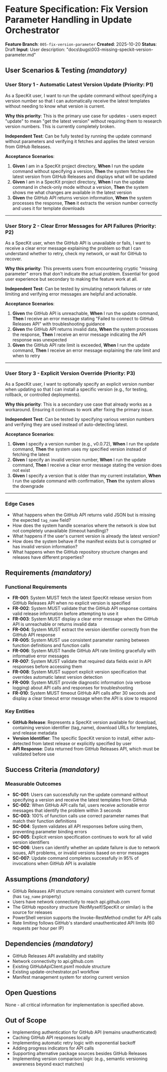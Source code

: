 # Feature Specification: Fix Version Parameter Handling in Update Orchestrator

**Feature Branch**: `005-fix-version-parameter`
**Created**: 2025-10-20
**Status**: Draft
**Input**: User description: "docs\bugs\003-missing-speckit-version-parameter.md"

## User Scenarios & Testing *(mandatory)*

### User Story 1 - Automatic Latest Version Update (Priority: P1)

As a SpecKit user, I want to run the update command without specifying a version number so that I can automatically receive the latest templates without needing to know what version is current.

**Why this priority**: This is the primary use case for updates - users expect "update" to mean "get the latest version" without requiring them to research version numbers. This is currently completely broken.

**Independent Test**: Can be fully tested by running the update command without parameters and verifying it fetches and applies the latest version from GitHub Releases.

**Acceptance Scenarios**:

1. **Given** I am in a SpecKit project directory, **When** I run the update command without specifying a version, **Then** the system fetches the latest version from GitHub Releases and displays what will be updated
2. **Given** I am in a SpecKit project directory, **When** I run the update command in check-only mode without a version, **Then** the system shows me what changes are available in the latest version
3. **Given** the GitHub API returns version information, **When** the system processes the response, **Then** it extracts the version number correctly and uses it for template downloads

---

### User Story 2 - Clear Error Messages for API Failures (Priority: P2)

As a SpecKit user, when the GitHub API is unavailable or fails, I want to receive a clear error message explaining the problem so that I can understand whether to retry, check my network, or wait for GitHub to recover.

**Why this priority**: This prevents users from encountering cryptic "missing parameter" errors that don't indicate the actual problem. Essential for good user experience but secondary to making the feature work at all.

**Independent Test**: Can be tested by simulating network failures or rate limiting and verifying error messages are helpful and actionable.

**Acceptance Scenarios**:

1. **Given** the GitHub API is unreachable, **When** I run the update command, **Then** I receive an error message stating "Failed to connect to GitHub Releases API" with troubleshooting guidance
2. **Given** the GitHub API returns invalid data, **When** the system processes the response, **Then** I receive an error message indicating the API response was unexpected
3. **Given** the GitHub API rate limit is exceeded, **When** I run the update command, **Then** I receive an error message explaining the rate limit and when to retry

---

### User Story 3 - Explicit Version Override (Priority: P3)

As a SpecKit user, I want to optionally specify an explicit version number when updating so that I can install a specific version (e.g., for testing, rollback, or controlled deployments).

**Why this priority**: This is a secondary use case that already works as a workaround. Ensuring it continues to work after fixing the primary issue.

**Independent Test**: Can be tested by specifying various version numbers and verifying they are used instead of auto-detecting latest.

**Acceptance Scenarios**:

1. **Given** I specify a version number (e.g., v0.0.72), **When** I run the update command, **Then** the system uses my specified version instead of fetching the latest
2. **Given** I specify an invalid version number, **When** I run the update command, **Then** I receive a clear error message stating the version does not exist
3. **Given** I specify a version that is older than my current installation, **When** I run the update command with confirmation, **Then** the system allows the downgrade

---

### Edge Cases

- What happens when the GitHub API returns valid JSON but is missing the expected `tag_name` field?
- How does the system handle scenarios where the network is slow but not completely unavailable (timeout handling)?
- What happens if the user's current version is already the latest version?
- How does the system behave if the manifest exists but is corrupted or has invalid version information?
- What happens when the GitHub repository structure changes and releases have different properties?

## Requirements *(mandatory)*

### Functional Requirements

- **FR-001**: System MUST fetch the latest SpecKit release version from GitHub Releases API when no explicit version is specified
- **FR-002**: System MUST validate that the GitHub API response contains valid release information before attempting to use it
- **FR-003**: System MUST display a clear error message when the GitHub API is unreachable or returns invalid data
- **FR-004**: System MUST extract the version identifier correctly from the GitHub API response
- **FR-005**: System MUST use consistent parameter naming between function definitions and function calls
- **FR-006**: System MUST handle GitHub API rate limiting gracefully with informative error messages
- **FR-007**: System MUST validate that required data fields exist in API responses before accessing them
- **FR-008**: System MUST support explicit version specification that overrides automatic latest version detection
- **FR-009**: System MUST provide diagnostic information (via verbose logging) about API calls and responses for troubleshooting
- **FR-010**: System MUST timeout GitHub API calls after 30 seconds and display a clear timeout error message when the API is slow to respond

### Key Entities

- **GitHub Release**: Represents a SpecKit version available for download, containing version identifier (tag_name), download URLs for templates, and release metadata
- **Version Identifier**: The specific SpecKit version to install, either auto-detected from latest release or explicitly specified by user
- **API Response**: Data returned from GitHub Releases API, which must be validated before use

## Success Criteria *(mandatory)*

### Measurable Outcomes

- **SC-001**: Users can successfully run the update command without specifying a version and receive the latest templates from GitHub
- **SC-002**: When GitHub API calls fail, users receive actionable error messages that identify the problem within 3 seconds
- **SC-003**: 100% of function calls use correct parameter names that match their function definitions
- **SC-004**: System validates all API responses before using them, preventing parameter binding errors
- **SC-005**: Explicit version specification continues to work for all valid version identifiers
- **SC-006**: Users can identify whether an update failure is due to network issues, API problems, or invalid versions based on error messages
- **SC-007**: Update command completes successfully in 95% of invocations when GitHub API is available

## Assumptions *(mandatory)*

- GitHub Releases API structure remains consistent with current format (has `tag_name` property)
- Users have network connectivity to reach api.github.com
- The GitHub repository structure (NotMyself/SpecKit or similar) is the source for releases
- PowerShell version supports the Invoke-RestMethod cmdlet for API calls
- Rate limiting follows GitHub's standard unauthenticated API limits (60 requests per hour per IP)

## Dependencies *(mandatory)*

- GitHub Releases API availability and stability
- Network connectivity to api.github.com
- Existing GitHubApiClient.psm1 module structure
- Existing update-orchestrator.ps1 workflow
- Manifest management system for storing current version

## Open Questions

None - all critical information for implementation is specified above.

## Out of Scope

- Implementing authentication for GitHub API (remains unauthenticated)
- Caching GitHub API responses locally
- Implementing automatic retry logic with exponential backoff
- Adding progress indicators for API calls
- Supporting alternative package sources besides GitHub Releases
- Implementing version comparison logic (e.g., semantic versioning awareness beyond exact matches)